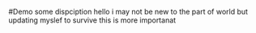 #Demo
some dispciption
hello i may not be new to the part of world but updating myslef to survive this is more importanat 
